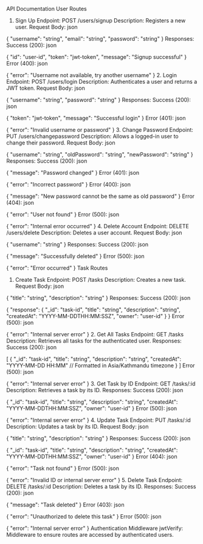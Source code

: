 API Documentation
User Routes
1. Sign Up
Endpoint: POST /users/signup
Description: Registers a new user.
Request Body:
json

{
  "username": "string",
  "email": "string",
  "password": "string"
}
Responses:
Success (200):
json

{
  "id": "user-id",
  "token": "jwt-token",
  "message": "Signup successful"
}
Error (400):
json

{
  "error": "Username not available, try another username"
}
2. Login
Endpoint: POST /users/login
Description: Authenticates a user and returns a JWT token.
Request Body:
json

{
  "username": "string",
  "password": "string"
}
Responses:
Success (200):
json

{
  "token": "jwt-token",
  "message": "Successful login"
}
Error (401):
json

{
  "error": "Invalid username or password"
}
3. Change Password
Endpoint: PUT /users/changepassword
Description: Allows a logged-in user to change their password.
Request Body:
json

{
  "username": "string",
  "oldPassword": "string",
  "newPassword": "string"
}
Responses:
Success (200):
json

{
  "message": "Password changed"
}
Error (401):
json

{
  "error": "Incorrect password"
}
Error (400):
json

{
  "message": "New password cannot be the same as old password"
}
Error (404):
json

{
  "error": "User not found"
}
Error (500):
json

{
  "error": "Internal error occurred"
}
4. Delete Account
Endpoint: DELETE /users/delete
Description: Deletes a user account.
Request Body:
json

{
  "username": "string"
}
Responses:
Success (200):
json

{
  "message": "Successfully deleted"
}
Error (500):
json

{
  "error": "Error occurred"
}
Task Routes
1. Create Task
Endpoint: POST /tasks
Description: Creates a new task.
Request Body:
json

{
  "title": "string",
  "description": "string"
}
Responses:
Success (200):
json

{
  "response": {
    "_id": "task-id",
    "title": "string",
    "description": "string",
    "createdAt": "YYYY-MM-DDTHH:MM:SSZ",
    "owner": "user-id"
  }
}
Error (500):
json

{
  "error": "Internal server error"
}
2. Get All Tasks
Endpoint: GET /tasks
Description: Retrieves all tasks for the authenticated user.
Responses:
Success (200):
json

[
  {
    "_id": "task-id",
    "title": "string",
    "description": "string",
    "createdAt": "YYYY-MM-DD HH:MM"  // Formatted in Asia/Kathmandu timezone
  }
]
Error (500):
json

{
  "error": "Internal server error"
}
3. Get Task by ID
Endpoint: GET /tasks/:id
Description: Retrieves a task by its ID.
Responses:
Success (200):
json

{
  "_id": "task-id",
  "title": "string",
  "description": "string",
  "createdAt": "YYYY-MM-DDTHH:MM:SSZ",
  "owner": "user-id"
}
Error (500):
json

{
  "error": "Internal server error"
}
4. Update Task
Endpoint: PUT /tasks/:id
Description: Updates a task by its ID.
Request Body:
json

{
  "title": "string",
  "description": "string"
}
Responses:
Success (200):
json

{
  "_id": "task-id",
  "title": "string",
  "description": "string",
  "createdAt": "YYYY-MM-DDTHH:MM:SSZ",
  "owner": "user-id"
}
Error (404):
json

{
  "error": "Task not found"
}
Error (500):
json

{
  "error": "Invalid ID or internal server error"
}
5. Delete Task
Endpoint: DELETE /tasks/:id
Description: Deletes a task by its ID.
Responses:
Success (200):
json

{
  "message": "Task deleted"
}
Error (403):
json

{
  "error": "Unauthorized to delete this task"
}
Error (500):
json

{
  "error": "Internal server error"
}
Authentication Middleware
jwtVerify: Middleware to ensure routes are accessed by authenticated users.
